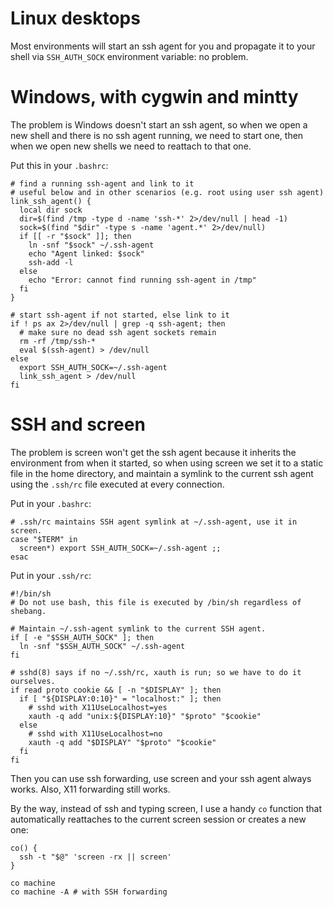 # Linux desktops

Most environments will start an ssh agent for you and propagate it to your shell via `SSH_AUTH_SOCK` environment variable: no problem.



# Windows, with cygwin and mintty

The problem is Windows doesn't start an ssh agent, so when we open a new shell and there is no ssh agent running, we need to start one, then when we open new shells we need to reattach to that one.

Put this in your `.bashrc`:

    # find a running ssh-agent and link to it
    # useful below and in other scenarios (e.g. root using user ssh agent)
    link_ssh_agent() {
      local dir sock
      dir=$(find /tmp -type d -name 'ssh-*' 2>/dev/null | head -1)
      sock=$(find "$dir" -type s -name 'agent.*' 2>/dev/null)
      if [[ -r "$sock" ]]; then
        ln -snf "$sock" ~/.ssh-agent
        echo "Agent linked: $sock"
        ssh-add -l
      else
        echo "Error: cannot find running ssh-agent in /tmp"
      fi
    }

    # start ssh-agent if not started, else link to it
    if ! ps ax 2>/dev/null | grep -q ssh-agent; then
      # make sure no dead ssh agent sockets remain
      rm -rf /tmp/ssh-*
      eval $(ssh-agent) > /dev/null
    else
      export SSH_AUTH_SOCK=~/.ssh-agent
      link_ssh_agent > /dev/null
    fi


# SSH and screen

The problem is screen won't get the ssh agent because it inherits the environment from when it started, so when using screen we set it to a static file in the home directory, and maintain a symlink to the current ssh agent using the `.ssh/rc` file executed at every connection.

Put in your `.bashrc`:

    # .ssh/rc maintains SSH agent symlink at ~/.ssh-agent, use it in screen.
    case "$TERM" in
      screen*) export SSH_AUTH_SOCK=~/.ssh-agent ;;
    esac

Put in your `.ssh/rc`:

    #!/bin/sh
    # Do not use bash, this file is executed by /bin/sh regardless of shebang.

    # Maintain ~/.ssh-agent symlink to the current SSH agent.
    if [ -e "$SSH_AUTH_SOCK" ]; then
      ln -snf "$SSH_AUTH_SOCK" ~/.ssh-agent
    fi

    # sshd(8) says if no ~/.ssh/rc, xauth is run; so we have to do it ourselves.
    if read proto cookie && [ -n "$DISPLAY" ]; then
      if [ "${DISPLAY:0:10}" = "localhost:" ]; then
        # sshd with X11UseLocalhost=yes
        xauth -q add "unix:${DISPLAY:10}" "$proto" "$cookie"
      else
        # sshd with X11UseLocalhost=no
        xauth -q add "$DISPLAY" "$proto" "$cookie"
      fi
    fi

Then you can use ssh forwarding, use screen and your ssh agent always works.
Also, X11 forwarding still works.

By the way, instead of ssh and typing screen, I use a handy `co` function that automatically reattaches to the current screen session or creates a new one:

    co() {
      ssh -t "$@" 'screen -rx || screen'
    }

    co machine
    co machine -A # with SSH forwarding
